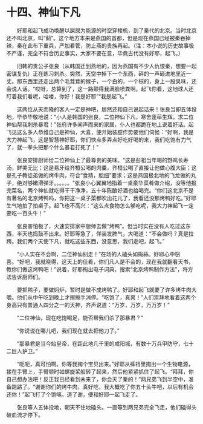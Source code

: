 # 十四、神仙下凡
&emsp;&emsp;好耶和起飞成功唤醒以屎尿为能源的时空穿梭机，到了秦代的北京。当时北京还不叫北京，叫“蓟”。这个地方本来是燕国的首都，但是现在燕国已经被秦吞掉辣，秦在此布下重兵，严加看管，防止燕的贵族再起。（注：本小说的历史故事极不严谨，完全不符合历史事实，大家不要在意，毕竟古代没有好耶，起飞。）

&emsp;&emsp;旧韩的贵公子张良（从韩国迁到燕地的，因为燕国有不少人仇恨秦，想要一起密谋复仇）正在练习刺杀。突然，天空中掉下一个东西，砰的一声砸进地里近一丈。那东西里还走出两个毛茸茸的猴子，一个白的，一个棕的，身上一股臭味，还会说人话。“哎呀，总算到了，这一路颠得我满脸喷粪啊。起飞你看，这地球人还盯着我们看呢，哈喽，你好！我是好耶”“我是起飞。”

&emsp;&emsp;这两位从天而降的客人一定是神吧，居然还和自己说起话来！张良当即五体投地，毕恭毕敬地说：“小人是韩国的张良，二位神仙下凡，寒舍蓬荜生辉。求二位神仙帮我刺杀暴君！”张府许多闻声而来的家属，仆人也都跪在地上说着好话。起飞见这么多人恭维自己是神仙，大喜，便开始装腔作势要他们伺候：“好啊，我是大力神起飞，这是智慧神好耶，你们快点多弄点好吃好喝的来，我们吃饱有力气了，就一拳头把那个什么暴君打死了！”

&emsp;&emsp;张良安排厨师给二位神仙上了最尊贵的美味。“这是彭祖当年喝的野鸡长寿汤，鲜美无比；这是易牙给齐桓公喝的肉羹，齐桓公喝了直接让他做心腹大臣；这是孔子教徒弟做的烤牛肉，符合“食精，脍细”要求；这是燕国极北地的飞龙做的丸子，绝对够嫩滑弹牙。。。。。。“张良小心翼翼地指着一桌豪华菜肴做介绍，没等他报完菜名，两个神仙就吃得干干净净，五十年陈酿好酒也给喝完。“你们这北京不是有著名的北京烤鸭吗，你把这一桌子菜都吹出花儿了，我看还没那烤鸭好吃。”好耶生气地拍了拍桌子。起飞也不高兴：“这么点食物怎么够吃呢，我大力神起飞一定要吃一百头牛！”

&emsp;&emsp;张良害怕极了，火速安排家中厨师去做“烤鸭”。但当时实在没有人吃过这东西，半天也捣鼓不出来。好耶等急了，佯装发脾气，大喝道：“不会做吗？真是拉跨。我们两个天使下凡，就吃这些东西，没意思，我们走吧，起飞。”

&emsp;&emsp;“小人实在不会啊，二位神仙别走！”在场的人磕头如捣蒜。好耶心中窃喜。“好吧，我就晓得，这天上的佳肴，你们凡人是不会的，现在我就翻看天书，教你们做这烤鸭吧！”说着，好耶掏出电子词典，搜索“北京烤鸭制作方法”，将方法告诉厨师们。

&emsp;&emsp;要抓鸭子，要做焖炉，暂时是做不成烤鸭了。好耶和起飞就要了许多烤牛肉大嚼。他们从中午吃到晚上才擦擦手消停。“吃饱了，真爽！”人们崇拜地看着这两个身高只有普通人四分之一的天神，齐声说道：“万岁，万岁，万万岁！”

&emsp;&emsp;“二位神仙，现在吃饱喝足，能否帮我们杀了那暴君？”

&emsp;&emsp;“你说说在哪儿吧，我们现在就去把他刀了。”

&emsp;&emsp;“那暴君是当今始皇帝，在距此地几千里的咸阳城，有数十万兵甲防守，七十二巨人护卫。”

&emsp;&emsp;“呃呃，真可怕啊。你等我掏个宝贝出来。”好耶从裤裆里掏出一个生物电源，接在手臂上，手臂顿时如螺旋桨般转了起来，然后他紧紧抓住了起飞。“拜拜，你自己想办法吧！反正我已经看到未来了，你会灭了秦的！”两兄弟飞到半空中，准备跑路了。“谢谢你们的烤牛肉，真好吃，我大概吃了你五十头牛吧，以后有机会还你！”起飞打了个饱嗝，道了谢，便和好耶一起飞走了。

&emsp;&emsp;张良等人五体投地，朝天不住地磕头。一直等到两兄弟完全飞走，他们磕得头破血流才停下。
